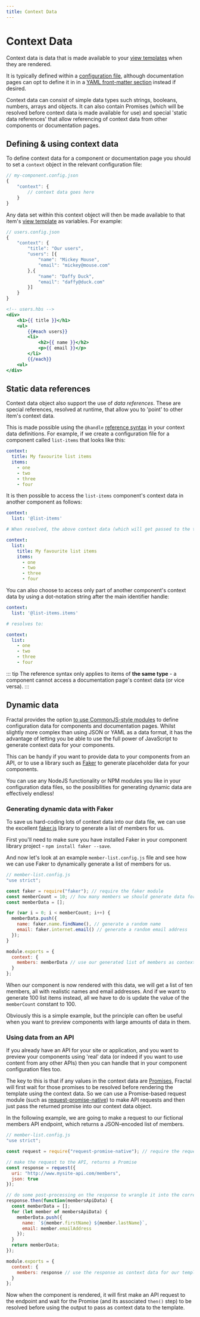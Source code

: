 ```yaml
---
title: Context Data
---
```


# Context Data

Context data is data that is made available to your [view templates](./configuration-files.html) when they are rendered.

It is typically defined within a [configuration file](./configuration-files.html), although documentation pages can opt to define it in in a [YAML front-matter section](../documentation/#yaml-front-matter) instead if desired.

Context data can consist of simple data types such strings, booleans, numbers, arrays and objects. It can also contain Promises (which will be resolved before context data is made available for use) and special 'static data references' that allow referencing of context data from other components or documentation pages.

## Defining & using context data

To define context data for a component or documentation page you should to set a `context` object in the relevant configuration file:

```js
// my-component.config.json
{
    "context": {
        // context data goes here
    }
}
```

Any data set within this context object will then be made available to that item's [view template](./view-templates.html) as variables. For example:

```js
// users.config.json
{
    "context": {
        "title": "Our users",
        "users": [{
            "name": "Mickey Mouse",
            "email": "mickey@mouse.com"
        },{
            "name": "Daffy Duck",
            "email": "daffy@duck.com"
        }]
    }
}
```

```handlebars
<!-- users.hbs -->
<div>
    <h1>{{ title }}</h1>
    <ul>
        {{#each users}}
        <li>
            <h2>{{ name }}</h2>
            <p>{{ email }}</p>
        </li>
        {{/each}}
    <ul>
</div>
```

## Static data references

Context data object also support the use of _data references_. These are special references, resolved at runtime, that allow you to 'point' to other item's context data.

This is made possible using the `@handle` [reference syntax](./naming.html#referencing-other-items) in your context data definitions. For example, if we create a configuration file for a component called `list-items` that looks like this:

```yaml
context:
  title: My favourite list items
  items:
    - one
    - two
    - three
    - four
```

It is then possible to access the `list-items` component's context data in another component as follows:

```yaml
context:
  list: '@list-items'

# When resolved, the above context data (which will get passed to the template when rendered) will look as follows:

context:
  list:
    title: My favourite list items
    items:
      - one
      - two
      - three
      - four
```

You can also choose to access only part of another component's context data by using a dot-notation string after the main identifier handle:

```yaml
context:
  list: '@list-items.items'

# resolves to:

context:
  list:
    - one
    - two
    - three
    - four
```

::: tip
The reference syntax only applies to items of **the same type** - a component cannot access a documentation page's context data (or vice versa).
:::

## Dynamic data

Fractal provides the option [to use CommonJS-style modules](./configuration-files.html#javascript-module-format) to define configuration data for components and documentation pages. Whilst slightly more complex than using JSON or YAML as a data format, it has the advantage of letting you be able to use the full power of JavaScript to generate context data for your components.

This can be handy if you want to provide data to your components from an API, or to use a library such as [Faker](https://github.com/marak/Faker.js) to generate placeholder data for your components.

You can use any NodeJS functionality or NPM modules you like in your configuration data files, so the possibilities for generating dynamic data are effectively endless!

### Generating dynamic data with Faker

To save us hard-coding lots of context data into our data file, we can use the excellent [faker.js](https://github.com/marak/Faker.js) library to generate a list of members for us.

First you'll need to make sure you have installed Faker in your component library project - `npm install faker --save`.

And now let's look at an example `member-list.config.js` file and see how we can use Faker to dynamically generate a list of members for us.

```js
// member-list.config.js
"use strict";

const faker = require("faker"); // require the faker module
const memberCount = 10; // how many members we should generate data for
const memberData = [];

for (var i = 0; i < memberCount; i++) {
  memberData.push({
    name: faker.name.findName(), // generate a random name
    email: faker.internet.email() // generate a random email address
  });
}

module.exports = {
  context: {
    members: memberData // use our generated list of members as context data for our template.
  }
};
```

When our component is now rendered with this data, we will get a list of ten members, all with realistic names and email addresses. And if we want to generate 100 list items instead, all we have to do is update the value of the `memberCount` constant to 100.

Obviously this is a simple example, but the principle can often be useful when you want to preview components with large amounts of data in them.

### Using data from an API

If you already have an API for your site or application, and you want to preview your components using 'real' data (or indeed if you want to use content from any other APIs) then you can handle that in your component configuration files too.

The key to this is that if any values in the context data are [Promises](https://developer.mozilla.org/en/docs/Web/JavaScript/Reference/Global_Objects/Promise), Fractal will first wait for those promises to be resolved before rendering the template using the context data. So we can use a Promise-based request module (such as [request-promise-native](https://github.com/request/request-promise-native)) to make API requests and then just pass the returned promise into our context data object.

In the following example, we are going to make a request to our fictional members API endpoint, which returns a JSON-encoded list of members.

```js
// member-list.config.js
"use strict";

const request = require("request-promise-native"); // require the request-promise module

// make the request to the API, returns a Promise
const response = request({
  uri: "http://www.mysite-api.com/members",
  json: true
});

// do some post-processing on the response to wrangle it into the correct format
response.then(function(membersApiData) {
  const memberData = [];
  for (let member of membersApiData) {
    memberData.push({
      name: `${member.firstName} ${member.lastName}`,
      email: member.emailAddress
    });
  }
  return memberData;
});

module.exports = {
  context: {
    members: response // use the response as context data for our template.
  }
};
```

Now when the component is rendered, it will first make an API request to the endpoint and wait for the Promise (and its associated `then()` step) to be resolved before using the output to pass as context data to the template.
